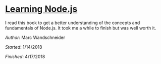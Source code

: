 # [Learning Node.js](https://www.amazon.com/Learning-Node-js-Hands-Applications-JavaScript/dp/0321910575)

I read this book to get a better understanding of the concepts and fundamentals of Node.js. It took me a while to finish but was well worth it.

_Author_: Marc Wandschneider

_Started_: 1/14/2018

_Finished_: 4/17/2018
